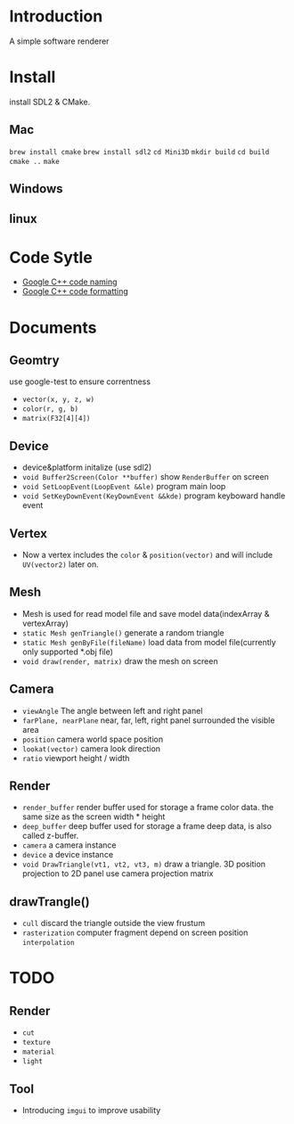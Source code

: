 # Introduction
A simple software renderer

# Install
install SDL2 & CMake.
## Mac
`brew install cmake`
`brew install sdl2`
`cd Mini3D`
`mkdir build`
`cd build`
`cmake ..`
`make`
## Windows
## linux

# Code Sytle
* [Google C++ code naming](http://zh-google-styleguide.readthedocs.io/en/latest/google-cpp-styleguide/naming/)
* [Google C++ code formatting](http://zh-google-styleguide.readthedocs.io/en/latest/google-cpp-styleguide/formatting/)

# Documents
## Geomtry
use google-test to ensure correntness 
* `vector(x, y, z, w)`
* `color(r, g, b)`
* `matrix(F32[4][4])`

## Device
* device&platform initalize (use sdl2)
* `void Buffer2Screen(Color **buffer)` show `RenderBuffer` on screen
* `void SetLoopEvent(LoopEvent &&le)` program main loop
* `void SetKeyDownEvent(KeyDownEvent &&kde)` program keyboward handle event

## Vertex
* Now a vertex includes the `color` & `position(vector)` and will include `UV(vector2)` later on.

## Mesh
* Mesh is used for read model file and save model data(indexArray & vertexArray)
* `static Mesh genTriangle()` generate a random triangle
* `static Mesh genByFile(fileName)` load data from model file(currently only supported *.obj file)
* `void draw(render, matrix)` draw the mesh on screen

## Camera
* `viewAngle` The angle between left and right panel
* `farPlane, nearPlane` near, far, left, right panel surrounded the visible area
* `position` camera world space position
* `lookat(vector)` camera look direction
* `ratio` viewport height / width

## Render
* `render_buffer` render buffer used for storage a frame color data. the same size as the screen width * height
* `deep_buffer` deep buffer used for storage a frame deep data, is also called z-buffer.
* `camera` a camera instance
* `device` a device instance
* `void DrawTriangle(vt1, vt2, vt3, m)` draw a triangle. 3D position projection to 2D panel use camera projection matrix

## drawTrangle()
* `cull` discard the triangle outside the view frustum
* `rasterization` computer fragment depend on screen position `interpolation`

# TODO
## Render
* `cut`
* `texture`
* `material`
* `light`

## Tool
* Introducing `imgui` to improve usability
